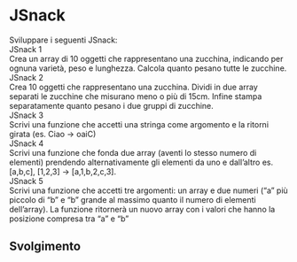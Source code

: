 JSnack
===
Sviluppare i seguenti JSnack: <br>
JSnack 1<br>
Crea un array di 10 oggetti che rappresentano una zucchina, indicando per ognuna varietà, peso e lunghezza.
Calcola quanto pesano tutte le zucchine.<br>
JSnack 2<br>
Crea 10 oggetti che rappresentano una zucchina.
Dividi in due array separati le zucchine che misurano meno o più di 15cm.
Infine stampa separatamente quanto pesano i due gruppi di zucchine.<br>
JSnack 3<br>
Scrivi una funzione che accetti una stringa come argomento e la ritorni girata (es. Ciao -> oaiC)<br>
JSnack 4<br>
Scrivi una funzione che fonda due array (aventi lo stesso numero di elementi) prendendo alternativamente gli elementi da uno e dall’altro
es. [a,b,c], [1,2,3] → [a,1,b,2,c,3].<br>
JSnack 5<br>
Scrivi una funzione che accetti tre argomenti:
un array e due numeri (“a” più piccolo di “b” e “b” grande al massimo quanto il numero di elementi dell’array).
La funzione ritornerà un nuovo array con i valori che hanno la posizione compresa tra “a” e “b”
## Svolgimento
